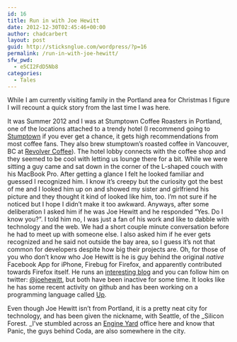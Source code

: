 ```yaml
---
id: 16
title: Run in with Joe Hewitt
date: 2012-12-30T02:45:46+00:00
author: chadcarbert
layout: post
guid: http://sticksnglue.com/wordpress/?p=16
permalink: /run-in-with-joe-hewitt/
sfw_pwd:
  - e5CI2FdD5Nb8
categories:
  - Tales
---
```

While I am currently visiting family in the Portland area for Christmas I figure I will recount a quick story from the last time I was here.

It was Summer 2012 and I was at Stumptown Coffee Roasters in Portland, one of the locations attached to a trendy hotel (I recommend going to [Stumptown](http://stumptowncoffee.com) if you ever get a chance, it gets high recommendations from most coffee fans. They also brew stumptown&#8217;s roasted coffee in Vancouver, BC at [Revolver Coffee](http://revolvercoffee.ca)). The hotel lobby connects with the coffee shop and they seemed to be cool with letting us lounge there for a bit. While we were sitting a guy came and sat down in the corner of the L-shaped couch with his MacBook Pro. After getting a glance I felt he looked familiar and guessed I recognized him. I know it&#8217;s creepy but the curiosity got the best of me and I looked him up on and showed my sister and girlfriend his picture and they thought it kind of looked like him, too. I&#8217;m not sure if he noticed but I hope I didn&#8217;t make it too awkward. Anyways, after some deliberation I asked him if he was Joe Hewitt and he responded &#8220;Yes. Do I know you?&#8221;. I told him no, I was just a fan of his work and like to dabble with technology and the web. We had a short couple minute conversation before he had to meet up with someone else. I also asked him if he ever gets recognized and he said not outside the bay area, so I guess it&#8217;s not that common for developers despite how big their projects are. Oh, for those of you who don&#8217;t know who Joe Hewitt is he is guy behind the original _native_ Facebook App for iPhone, Firebug for Firefox, and apparently contributed towards Firefox itself. He runs an [interesting blog](http://joehewitt.com) and you can follow him on twitter: [@joehewitt](https://twitter.com/joehewitt), but both have been inactive for some time. It looks like he has some recent activity on github and has been working on a programming language called [Up](https://github.com/joehewitt/up).

Even though Joe Hewitt isn&#8217;t from Portland, it is a pretty neat city for technology, and has been given the nickname, with Seattle, of the _Silicon Forest. _I&#8217;ve stumbled across an [Engine Yard](http://www.engineyard.com) office here and know that Panic, the guys behind Coda, are also somewhere in the city.